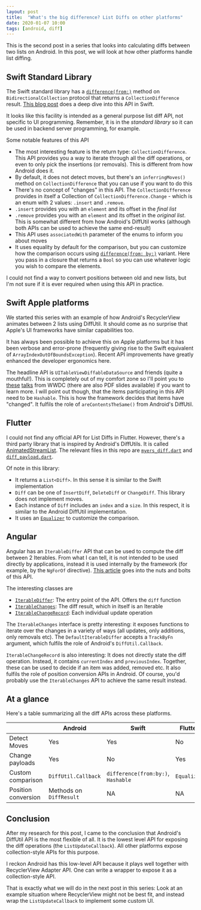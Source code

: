 ```yaml
---
layout: post
title:  "What's the big difference? List Diffs on other platforms"
date: 2020-01-07 10:00
tags: [android, diff]
---
```


This is the second post in a series that looks into calculating diffs between two lists on Android. In this post, we will look at how other platforms handle list diffing.

## Swift Standard Library

The Swift standard library has a [`difference(from:)`](https://developer.apple.com/documentation/swift/bidirectionalcollection/3200721-difference) method on `BidirectionalCollection` protocol that returns a `CollectionDifference` result. [This blog post](https://developer.apple.com/documentation/swift/bidirectionalcollection/3200721-difference) does a deep dive into this API in Swift.

It looks like this facility is intended as a general purpose list diff API, not specific to UI programming. Remember, it is in the *standard library* so it can be used in backend server programming, for example.

Some notable features of this API

- The most interesting feature is the return type: `CollectionDifference`. This API provides you a way to iterate through all the diff operations, or even to only pick the insertions (or removals). This is different from how Android does it.
- By default, it does not detect moves, but there's an `inferringMoves()` method on `CollectionDifference` that you can use if you want to do this
- There's no concept of "changes" in this API. The `CollectionDifference` provides in itself a Collection of `CollectionDifference.Change` - which is an enum with 2 values: `.insert` and `.remove`.
- `.insert` provides you with an `element` and its offset in the _final list_
- `.remove` provides you with an `element` and its offset in the _original list_. This is somewhat different from how Android's DiffUtil works (although both APIs can be used to achieve the same end-result)
- This API uses `associatedWith` parameter of the enums to inform you about moves
- It uses equality by default for the comparison, but you can customize how the comparison occurs using [`difference(from: by:)`](https://developer.apple.com/documentation/swift/bidirectionalcollection/3200722-difference) variant. Here you pass in a closure that returns a `Bool` so you can use whatever logic you wish to compare the elements.

I could not find a way to convert positions between old and new lists, but I'm not sure if it is ever required when using this API in practice.

## Swift Apple platforms

We started this series with an example of how Android's RecyclerView animates between 2 lists using DiffUtil. It should come as no surprise that Apple's UI frameworks have similar capabilities too.

It has always been possible to achieve this on Apple platforms but it has been verbose and error-prone (frequently giving rise to the Swift equivalent of `ArrayIndexOutOfBoundsException`). Recent API improvements have greatly enhanced the developer ergonomics here.

The headline API is `UITableViewDiffableDataSource` and friends (quite a mouthful!). This is completely out of my comfort zone so I'll point you to [these](https://developer.apple.com/videos/play/wwdc2019/215) [talks](https://developer.apple.com/videos/play/wwdc2019/220) from WWDC (there are also PDF slides available) if you want to learn more. I will point out though, that the items participating in this API need to be `Hashable`. This is how the framework decides that items have "changed". It fulfils the role of `areContentsTheSame()` from Android's DiffUtil.

## Flutter

I could not find any official API for List Diffs in Flutter. However, there's a third party library that is inspired by Android's DiffUtils. It is called [AnimatedStreamList](https://github.com/adithyaxx/animated-stream-list). The relevant files in this repo are [`myers_diff.dart`](https://github.com/adithyaxx/animated-stream-list/blob/c5b3b17e8dd0b723e2b3777521924c272580c4bf/lib/src/myers_diff.dart) and [`diff_payload.dart`](https://github.com/adithyaxx/animated-stream-list/blob/c5b3b17e8dd0b723e2b3777521924c272580c4bf/lib/src/diff_payload.dart).

Of note in this library:

- It returns a `List<Diff>`. In this sense it is similar to the Swift implementation
- `Diff` can be one of `InsertDiff`, `DeleteDiff` or `ChangeDiff`. This library does not implement moves.
- Each instance of `Diff` includes an `index` and a `size`. In this respect, it is similar to the Android DiffUtil implementation.
- It uses an [`Equalizer`](https://github.com/adithyaxx/animated-stream-list/blob/c5b3b17e8dd0b723e2b3777521924c272580c4bf/lib/src/myers_diff.dart#L5) to customize the comparison.

## Angular

Angular has an `IterableDiffer` API that can be used to compute the diff between 2 Iterables. From what I can tell, it is not intended to be used directly by applications, instead it is used internally by the framework (for example, by the `NgForOf` directive). [This article](https://blog.mgechev.com/2017/11/14/angular-iterablediffer-keyvaluediffer-custom-differ-track-by-fn-performance/) goes into the nuts and bolts of this API.

The interesting classes are

- [`IterableDiffer`](https://angular.io/api/core/IterableDiffer): The entry point of the API. Offers the `diff` function
- [`IterableChanges`](https://angular.io/api/core/IterableChanges): The diff result, which in itself is an Iterable
- [`IterableChangeRecord`](https://angular.io/api/core/IterableChangeRecord): Each individual update operation

The `IterableChanges` interface is pretty interesting: it exposes functions to iterate over the changes in a variety of ways (all updates, only additions, only removals etc). The `DefaultIterableDiffer` accepts a `TrackByFn` argument, which fulfils the role of Android's `DiffUtil.Callback`.

`IterableChangeRecord` is also interesting: It does not directly state the diff operation. Instead, it contains `currentIndex` and `previousIndex`. Together, these can be used to decide if an item was added, removed etc. It also fulfils the role of position conversion APIs in Android. Of course, you'd probably use the `IterableChanges` API to achieve the same result instead.

## At a glance

Here's a table summarizing all the diff APIs across these platforms.

|                     | Android               | Swift                          | Flutter   | Angular              |
|---------------------|-----------------------|--------------------------------|-----------|----------------------|
| Detect Moves        | Yes                   | Yes                            | No        | Yes                  |
| Change payloads     | Yes                   | No                             | Yes       | Yes                  |
| Custom comparison   | `DiffUtil.Callback`     | `difference(from:by:)`, `Hashable` | `Equalizer` | `TrackByFn`            |
| Position conversion | Methods on `DiffResult` | NA                             | NA        | `IterableChangeRecord` |

## Conclusion

After my research for this post, I came to the conclusion that Android's DiffUtil API is the most flexible of all. It is the lowest level API for exposing the diff operations (the `ListUpdateCallback`). All other platforms expose collection-style APIs for this purpose.

I reckon Android has this low-level API because it plays well together with RecyclerView Adapter API. One can write a wrapper to expose it as a collection-style API.

That is exactly what we will do in the next post in this series: Look at an example situation where RecyclerView might not be best fit, and instead wrap the `ListUpdateCallback` to implement some custom UI.